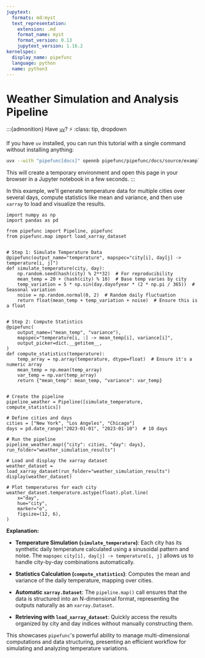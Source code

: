 ```yaml
---
jupytext:
  formats: md:myst
  text_representation:
    extension: .md
    format_name: myst
    format_version: 0.13
    jupytext_version: 1.16.2
kernelspec:
  display_name: pipefunc
  language: python
  name: python3
---
```


# Weather Simulation and Analysis Pipeline

:::{admonition} Have [`uv`](https://docs.astral.sh/uv/)? ⚡
:class: tip, dropdown

If you have `uv` installed, you can run this tutorial with a single command without installing anything:

```bash
uvx --with "pipefunc[docs]" opennb pipefunc/pipefunc/docs/source/examples/weather-simulation.md
```

This will create a temporary environment and open this page in your browser in a Jupyter notebook in a few seconds.
:::

In this example, we'll generate temperature data for multiple cities over several days, compute statistics like mean and variance, and then use `xarray` to load and visualize the results.

```{code-cell} ipython3
import numpy as np
import pandas as pd

from pipefunc import Pipeline, pipefunc
from pipefunc.map import load_xarray_dataset


# Step 1: Simulate Temperature Data
@pipefunc(output_name="temperature", mapspec="city[i], day[j] -> temperature[i, j]")
def simulate_temperature(city, day):
    np.random.seed(hash(city) % 2**32)  # For reproducibility
    mean_temp = 20 + (hash(city) % 10)  # Base temp varies by city
    temp_variation = 5 * np.sin(day.dayofyear * (2 * np.pi / 365))  # Seasonal variation
    noise = np.random.normal(0, 2)  # Random daily fluctuation
    return float(mean_temp + temp_variation + noise)  # Ensure this is a float


# Step 2: Compute Statistics
@pipefunc(
    output_name=("mean_temp", "variance"),
    mapspec="temperature[i, :] -> mean_temp[i], variance[i]",
    output_picker=dict.__getitem__,
)
def compute_statistics(temperature):
    temp_array = np.array(temperature, dtype=float)  # Ensure it's a numeric array
    mean_temp = np.mean(temp_array)
    var_temp = np.var(temp_array)
    return {"mean_temp": mean_temp, "variance": var_temp}


# Create the pipeline
pipeline_weather = Pipeline([simulate_temperature, compute_statistics])

# Define cities and days
cities = ["New York", "Los Angeles", "Chicago"]
days = pd.date_range("2023-01-01", "2023-01-10")  # 10 days

# Run the pipeline
pipeline_weather.map({"city": cities, "day": days}, run_folder="weather_simulation_results")

# Load and display the xarray dataset
weather_dataset = load_xarray_dataset(run_folder="weather_simulation_results")
display(weather_dataset)

# Plot temperatures for each city
weather_dataset.temperature.astype(float).plot.line(
    x="day",
    hue="city",
    marker="o",
    figsize=(12, 6),
)
```

**Explanation:**

- **Temperature Simulation (`simulate_temperature`)**: Each city has its synthetic daily temperature calculated using a sinusoidal pattern and noise. The `mapspec` `city[i], day[j] -> temperature[i, j]` allows us to handle city-by-day combinations automatically.

- **Statistics Calculation (`compute_statistics`)**: Computes the mean and variance of the daily temperature, mapping over cities.

- **Automatic `xarray.Dataset`**: The `pipeline.map()` call ensures that the data is structured into an N-dimensional format, representing the outputs naturally as an `xarray.Dataset`.

- **Retrieving with `load_xarray_dataset`**: Quickly access the results organized by city and day indices without manually constructing them.

This showcases `pipefunc`'s powerful ability to manage multi-dimensional computations and data structuring, presenting an efficient workflow for simulating and analyzing temperature variations.
